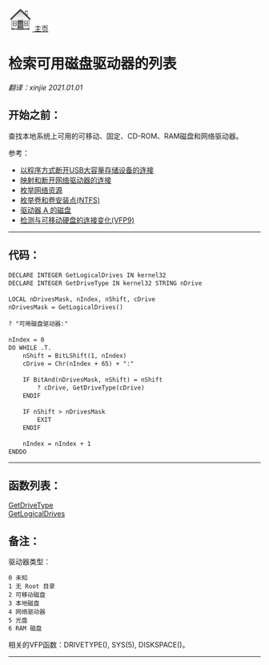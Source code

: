 [<img src="../images/home.png"> 主页 ](https://github.com/VFP9/Win32API)  

# 检索可用磁盘驱动器的列表
_翻译：xinjie  2021.01.01_

## 开始之前：
查找本地系统上可用的可移动、固定、CD-ROM、RAM磁盘和网络驱动器。  

参考：

* [以程序方式断开USB大容量存储设备的连接](sample_553.md)  
* [映射和断开网络驱动器的连接](sample_387.md)  
* [枚举网络资源](sample_313.md)  
* [枚举卷和卷安装点(NTFS)](sample_087.md)  
* [驱动器 A 的磁盘](sample_319.md)  
* [检测与可移动硬盘的连接变化(VFP9)](sample_573.md)  

  
***  


## 代码：
```foxpro  
DECLARE INTEGER GetLogicalDrives IN kernel32
DECLARE INTEGER GetDriveType IN kernel32 STRING nDrive

LOCAL nDrivesMask, nIndex, nShift, cDrive
nDrivesMask = GetLogicalDrives()

? "可用磁盘驱动器:"

nIndex = 0
DO WHILE .T.
	nShift = BitLShift(1, nIndex)
	cDrive = Chr(nIndex + 65) + ":"

	IF BitAnd(nDrivesMask, nShift) = nShift
		? cDrive, GetDriveType(cDrive)
	ENDIF

	IF nShift > nDrivesMask
		EXIT
	ENDIF

	nIndex = nIndex + 1
ENDDO  
```  
***  


## 函数列表：
[GetDriveType](../libraries/kernel32/GetDriveType.md)  
[GetLogicalDrives](../libraries/kernel32/GetLogicalDrives.md)  

## 备注：
驱动器类型：  
```txt
0 未知   
1 无 Root 目录   
2 可移动磁盘   
3 本地磁盘   
4 网络驱动器   
5 光盘   
6 RAM 磁盘
```

相关的VFP函数：DRIVETYPE(), SYS(5), DISKSPACE()。  
  
***  

